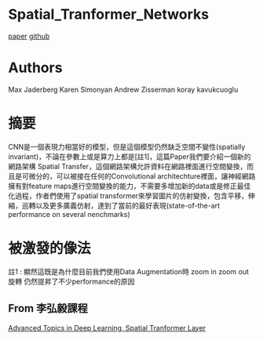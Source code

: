 # Spatial_Tranformer_Networks

[paper](https://proceedings.neurips.cc/paper/2015/file/33ceb07bf4eeb3da587e268d663aba1a-Paper.pdf)
[github](https://github.com/kevinzakka/spatial-transformer-network)

# Authors

Max Jaderberg
Karen Simonyan
Andrew Zisserman
koray kavukcuoglu

# 摘要

CNN是一個表現力相當好的模型，但是這個模型仍然缺乏空間不變性(spatially invariant)，不論在參數上或是算力上都是[註1]，這篇Paper我們要介紹一個新的網路架構 Spatial Transfer，這個網路架構允許資料在網路裡面進行空間變換，而且是可微分的，可以被接在任何的Convolutional architechture裡面，讓神經網路擁有對feature maps進行空間變換的能力，不需要多增加新的data或是修正最佳化過程，作者們使用了spatial transformer來學習圖片的仿射變換，包含平移，伸縮，巡轉以及更多廣義仿射，達到了當前的最好表現(state-of-the-art performance on several nenchmarks)

# 被激發的像法

註1 : 顯然這既是為什麼目前我們使用Data Augmentation時 zoom in zoom out 旋轉 仍然提昇了不少performance的原因

## From 李弘毅課程

[Advanced Topics in Deep Learning, Spatial Tranformer Layer](https://www.youtube.com/watch?v=SoCywZ1hZak)
